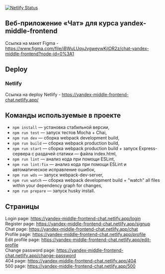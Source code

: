 [![Netlify Status](https://api.netlify.com/api/v1/badges/8af0958b-49e3-4a3a-9761-c6c9254ca784/deploy-status)](https://app.netlify.com/sites/yandex-middle-frontend-chat/deploys)

## Веб-приложение «Чат» для курса yandex-middle-frontend

Ссылка на макет Figma - https://www.figma.com/file/iBWuLUqyJvgweywKjlOR2z/chat-yandex-middle-frontend?node-id=0%3A1

## Deploy

### Netlify

Ссылка на deploy Netlify - https://yandex-middle-frontend-chat.netlify.app/

## Команды используемые в проекте

- `npm install` — установка стабильной версии,
- `npm run test` — запуск тестов Mocha + Chai,
- `npm run dev` — сборка webpack development build,
- `npm run build` — сборка webpack production build,
- `npm run start` — сборка webpack production build + запуск Express-сервера с раздачей статики — файла index.html,
- `npm run lint` — анализ кода при помощи ESLint,
- `npm run lint:fix` — анализ кода при помощи ESLint и автоматическое исправление ошибок,
- `npm run wds` — запуск webpack-dev-server,
- `npm run watch` — сборка webpack development build + "watch" all files within your dependency graph for changes,
- `npm run prepare` — запуск husky install.

## Страницы

Login page: https://yandex-middle-frontend-chat.netlify.app/login  
Register page: https://yandex-middle-frontend-chat.netlify.app/signup  
Chat page: https://yandex-middle-frontend-chat.netlify.app/chat  
Profile page: https://yandex-middle-frontend-chat.netlify.app/profile  
Edit profile page: https://yandex-middle-frontend-chat.netlify.app/edit-profile  
Change password page: https://yandex-middle-frontend-chat.netlify.app/change-password  
404 page: https://yandex-middle-frontend-chat.netlify.app/404  
500 page: https://yandex-middle-frontend-chat.netlify.app/500
